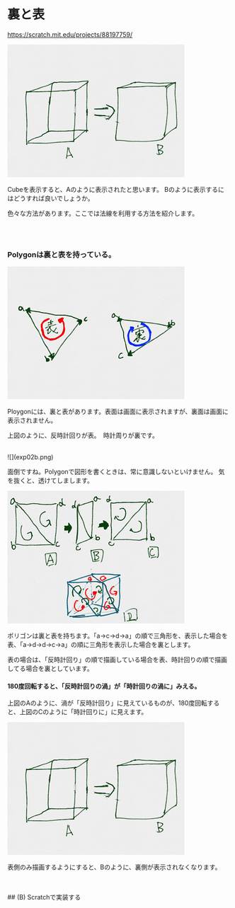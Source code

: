 # 裏と表

https://scratch.mit.edu/projects/88197759/

![](exp001.png)

Cubeを表示すると、Aのように表示されたと思います。
Bのように表示するにはどうすれば良いでしょうか。



色々な方法があります。ここでは法線を利用する方法を紹介します。


<br>
<br>

### Polygonは裏と表を持っている。

![](exp02a.png)

Ploygonには、裏と表があります。表面は画面に表示されますが、裏面は画面に表示されません。


上図のように、反時計回りが表。　時計周りが裏です。

<br>
![](exp02b.png)

面倒ですね。Polygonで図形を書くときは、常に意識しないといけません。
気を抜くと、透けてしまします。




![](exp002.png)

ポリゴンは裏と表を持ちます。「a→c→d→a」の順で三角形を、表示した場合を表、「a→d→d→c→a」の順に三角形を表示した場合を裏とします。

表の場合は、「反時計回り」の順で描画している場合を表、時計回りの順で描画してる場合を裏としています。


####  180度回転すると、「反時計回りの渦」が「時計回りの渦に」みえる。

上図のAのように、渦が「反時計回り」に見えているものが、180度回転すると、上図のCのように「時計回りに」に見えます。

![](exp001.png)

表側のみ描画するようにすると、Bのように、裏側が表示されなくなります。

<br>
<br>
## (B) Scratchで実装する

##

